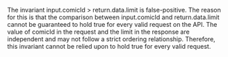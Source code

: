 The invariant input.comicId > return.data.limit is false-positive. The reason for this is that the comparison between input.comicId and return.data.limit cannot be guaranteed to hold true for every valid request on the API. The value of comicId in the request and the limit in the response are independent and may not follow a strict ordering relationship. Therefore, this invariant cannot be relied upon to hold true for every valid request.
